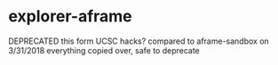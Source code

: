 # explorer-aframe
DEPRECATED
this form UCSC hacks?
compared to aframe-sandbox on 3/31/2018
everything copied over, safe to deprecate
